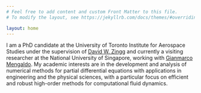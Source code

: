 ```yaml
---
# Feel free to add content and custom Front Matter to this file.
# To modify the layout, see https://jekyllrb.com/docs/themes/#overriding-theme-defaults

layout: home
---
```


I am a PhD candidate at the University of Toronto Institute for Aerospace Studies under the supervision of <a href="http://goldfinger.utias.utoronto.ca/dwz/">David W. Zingg</a> and currently a visiting researcher at the National University of Singapore, working with <a href="https://cde.nus.edu.sg/me/staff/gianmarco-mengaldo/">Gianmarco Mengaldo</a>. My academic interests are in the development and analysis of numerical methods for partial differential equations with applications in engineering and the physical sciences, with a particular focus on efficient and robust high-order methods for computational fluid dynamics.
